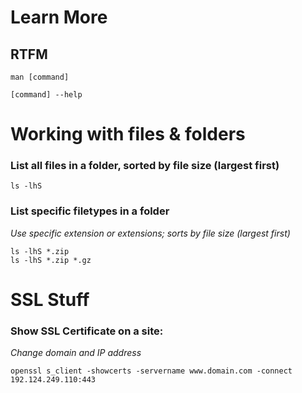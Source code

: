 # Learn More

## RTFM
```
man [command]
```

```
[command] --help
```

# Working with files & folders

### List all files in a folder, sorted by file size (largest first)
```
ls -lhS
```

### List specific filetypes in a folder
_Use specific extension or extensions; sorts by file size (largest first)_
```
ls -lhS *.zip
ls -lhS *.zip *.gz
```

# SSL Stuff

### Show SSL Certificate on a site:
_Change domain and IP address_
```
openssl s_client -showcerts -servername www.domain.com -connect 192.124.249.110:443
```
